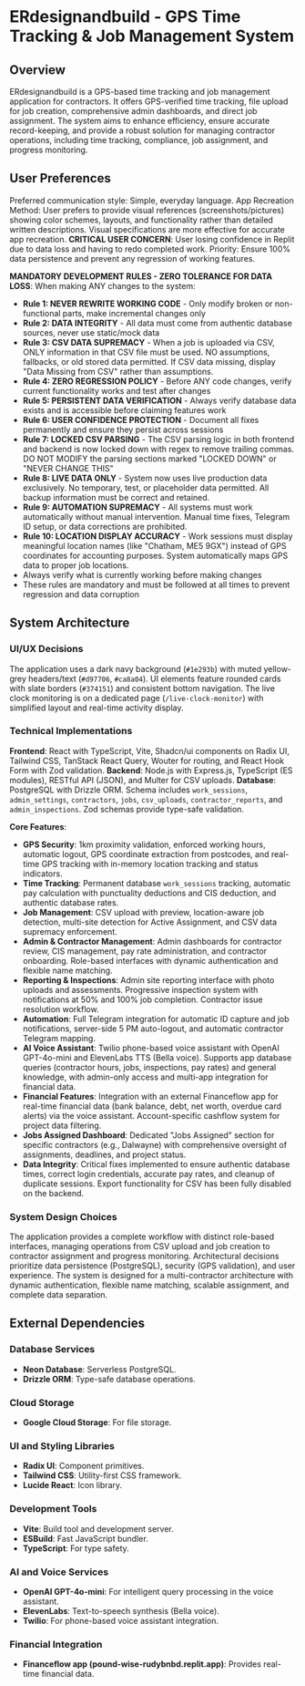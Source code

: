 # ERdesignandbuild - GPS Time Tracking & Job Management System

## Overview
ERdesignandbuild is a GPS-based time tracking and job management application for contractors. It offers GPS-verified time tracking, file upload for job creation, comprehensive admin dashboards, and direct job assignment. The system aims to enhance efficiency, ensure accurate record-keeping, and provide a robust solution for managing contractor operations, including time tracking, compliance, job assignment, and progress monitoring.

## User Preferences
Preferred communication style: Simple, everyday language.
App Recreation Method: User prefers to provide visual references (screenshots/pictures) showing color schemes, layouts, and functionality rather than detailed written descriptions. Visual specifications are more effective for accurate app recreation.
**CRITICAL USER CONCERN**: User losing confidence in Replit due to data loss and having to redo completed work. Priority: Ensure 100% data persistence and prevent any regression of working features.

**MANDATORY DEVELOPMENT RULES - ZERO TOLERANCE FOR DATA LOSS**: When making ANY changes to the system:
- **Rule 1: NEVER REWRITE WORKING CODE** - Only modify broken or non-functional parts, make incremental changes only
- **Rule 2: DATA INTEGRITY** - All data must come from authentic database sources, never use static/mock data
- **Rule 3: CSV DATA SUPREMACY** - When a job is uploaded via CSV, ONLY information in that CSV file must be used. NO assumptions, fallbacks, or old stored data permitted. If CSV data missing, display "Data Missing from CSV" rather than assumptions.
- **Rule 4: ZERO REGRESSION POLICY** - Before ANY code changes, verify current functionality works and test after changes
- **Rule 5: PERSISTENT DATA VERIFICATION** - Always verify database data exists and is accessible before claiming features work
- **Rule 6: USER CONFIDENCE PROTECTION** - Document all fixes permanently and ensure they persist across sessions
- **Rule 7: LOCKED CSV PARSING** - The CSV parsing logic in both frontend and backend is now locked down with regex to remove trailing commas. DO NOT MODIFY the parsing sections marked "LOCKED DOWN" or "NEVER CHANGE THIS"
- **Rule 8: LIVE DATA ONLY** - System now uses live production data exclusively. No temporary, test, or placeholder data permitted. All backup information must be correct and retained.
- **Rule 9: AUTOMATION SUPREMACY** - All systems must work automatically without manual intervention. Manual time fixes, Telegram ID setup, or data corrections are prohibited.
- **Rule 10: LOCATION DISPLAY ACCURACY** - Work sessions must display meaningful location names (like "Chatham, ME5 9GX") instead of GPS coordinates for accounting purposes. System automatically maps GPS data to proper job locations.
- Always verify what is currently working before making changes
- These rules are mandatory and must be followed at all times to prevent regression and data corruption

## System Architecture

### UI/UX Decisions
The application uses a dark navy background (`#1e293b`) with muted yellow-grey headers/text (`#d97706`, `#ca8a04`). UI elements feature rounded cards with slate borders (`#374151`) and consistent bottom navigation. The live clock monitoring is on a dedicated page (`/live-clock-monitor`) with simplified layout and real-time activity display.

### Technical Implementations
**Frontend**: React with TypeScript, Vite, Shadcn/ui components on Radix UI, Tailwind CSS, TanStack React Query, Wouter for routing, and React Hook Form with Zod validation.
**Backend**: Node.js with Express.js, TypeScript (ES modules), RESTful API (JSON), and Multer for CSV uploads.
**Database**: PostgreSQL with Drizzle ORM. Schema includes `work_sessions`, `admin_settings`, `contractors`, `jobs`, `csv_uploads`, `contractor_reports`, and `admin_inspections`. Zod schemas provide type-safe validation.

**Core Features**:
- **GPS Security**: 1km proximity validation, enforced working hours, automatic logout, GPS coordinate extraction from postcodes, and real-time GPS tracking with in-memory location tracking and status indicators.
- **Time Tracking**: Permanent database `work_sessions` tracking, automatic pay calculation with punctuality deductions and CIS deduction, and authentic database rates.
- **Job Management**: CSV upload with preview, location-aware job detection, multi-site detection for Active Assignment, and CSV data supremacy enforcement.
- **Admin & Contractor Management**: Admin dashboards for contractor review, CIS management, pay rate administration, and contractor onboarding. Role-based interfaces with dynamic authentication and flexible name matching.
- **Reporting & Inspections**: Admin site reporting interface with photo uploads and assessments. Progressive inspection system with notifications at 50% and 100% job completion. Contractor issue resolution workflow.
- **Automation**: Full Telegram integration for automatic ID capture and job notifications, server-side 5 PM auto-logout, and automatic contractor Telegram mapping.
- **AI Voice Assistant**: Twilio phone-based voice assistant with OpenAI GPT-4o-mini and ElevenLabs TTS (Bella voice). Supports app database queries (contractor hours, jobs, inspections, pay rates) and general knowledge, with admin-only access and multi-app integration for financial data.
- **Financial Features**: Integration with an external Financeflow app for real-time financial data (bank balance, debt, net worth, overdue card alerts) via the voice assistant. Account-specific cashflow system for project data filtering.
- **Jobs Assigned Dashboard**: Dedicated "Jobs Assigned" section for specific contractors (e.g., Dalwayne) with comprehensive oversight of assignments, deadlines, and project status.
- **Data Integrity**: Critical fixes implemented to ensure authentic database times, correct login credentials, accurate pay rates, and cleanup of duplicate sessions. Export functionality for CSV has been fully disabled on the backend.

### System Design Choices
The application provides a complete workflow with distinct role-based interfaces, managing operations from CSV upload and job creation to contractor assignment and progress monitoring. Architectural decisions prioritize data persistence (PostgreSQL), security (GPS validation), and user experience. The system is designed for a multi-contractor architecture with dynamic authentication, flexible name matching, scalable assignment, and complete data separation.

## External Dependencies

### Database Services
- **Neon Database**: Serverless PostgreSQL.
- **Drizzle ORM**: Type-safe database operations.

### Cloud Storage
- **Google Cloud Storage**: For file storage.

### UI and Styling Libraries
- **Radix UI**: Component primitives.
- **Tailwind CSS**: Utility-first CSS framework.
- **Lucide React**: Icon library.

### Development Tools
- **Vite**: Build tool and development server.
- **ESBuild**: Fast JavaScript bundler.
- **TypeScript**: For type safety.

### AI and Voice Services
- **OpenAI GPT-4o-mini**: For intelligent query processing in the voice assistant.
- **ElevenLabs**: Text-to-speech synthesis (Bella voice).
- **Twilio**: For phone-based voice assistant integration.

### Financial Integration
- **Financeflow app (pound-wise-rudybnbd.replit.app)**: Provides real-time financial data.